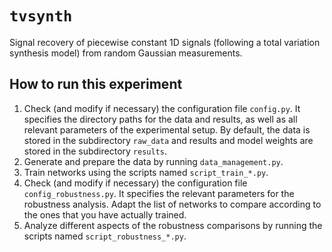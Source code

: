 # `tvsynth`

Signal recovery of piecewise constant 1D signals (following a total variation synthesis model) from random Gaussian measurements.

## How to run this experiment

1. Check (and modify if necessary) the configuration file `config.py`. It specifies the directory paths for the data and results, as well as all relevant parameters of the experimental setup. By default, the data is stored in the subdirectory `raw_data` and results and model weights are stored in the subdirectory `results`.
2. Generate and prepare the data by running `data_management.py`.
3. Train networks using the scripts named `script_train_*.py`.
4. Check (and modify if necessary) the configuration file `config_robustness.py`. It specifies the relevant parameters for the robustness analysis. Adapt the list of networks to compare according to the ones that you have actually trained.
5. Analyze different aspects of the robustness comparisons by running the scripts named `script_robustness_*.py`.
